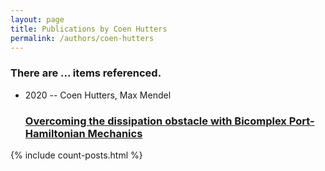 ```yaml
---
layout: page
title: Publications by Coen Hutters
permalink: /authors/coen-hutters
---
```


<h3 id="number-posts">There are ... items referenced.</h3>
<ul class="post-list">
<li><span class='post-meta'>2020 -- Coen Hutters, Max Mendel</span><h3><a class='post-link' href="{{ site.baseurl }}/overcoming-the-dissipation-obstacle-with-bicomplex-port-hamiltonian-mechanics">Overcoming the dissipation obstacle with Bicomplex Port-Hamiltonian Mechanics</a></h3></li>

</ul>
{% include count-posts.html %}
